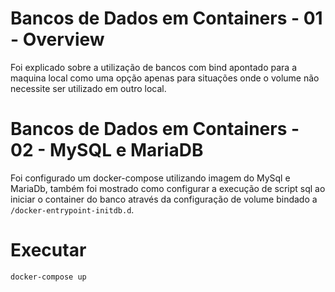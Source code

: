 # Bancos de Dados em Containers - 01 - Overview
Foi explicado sobre a utilização de bancos com bind apontado para a maquina local
como uma opção apenas para situações onde o volume não necessite ser utilizado em outro local.

# Bancos de Dados em Containers -  02 - MySQL e MariaDB
Foi configurado um docker-compose utilizando imagem do MySql e MariaDb, também foi mostrado como configurar a execução de script sql ao iniciar o container do banco
através da configuração de volume bindado a ```/docker-entrypoint-initdb.d```.

# Executar
```docker-compose up```